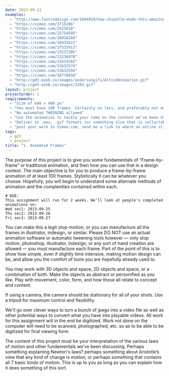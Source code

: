 ```yaml
--- 
date: 2013-09-11
examples:
  - "http://www.fastcodesign.com/1664919/how-chipotle-made-this-amazing-stop-motion-film-and-made-us-cry"
  - "https://vimeo.com/3715286"
  - "https://vimeo.com/2425610"
  - "https://vimeo.com/25754695"
  - "https://vimeo.com/26018269"
  - "https://vimeo.com/10435821"
  - "https://vimeo.com/37533913"
  - "https://vimeo.com/23237205"
  - "https://vimeo.com/23236978"
  - "https://vimeo.com/22632583"
  - "https://vimeo.com/22632574"
  - "https://vimeo.com/22632556"
  - "https://vimeo.com/16778650"
  - "http://gd3.ookb.co/images/andersongifs/AltoidAnimation.gif"
  - "http://gd3.ookb.co/images/2203.gif"
layout: project
projectorder: 1
requirements: 
  - "Size of 640 x 480 px"
  - "You must have 100 frames. Certainly no less, and preferably not much more."
  - "No automated TWEENING allowed"
  - "Use the animation to tackle your take on the content we’ve been discussing thus far"
  - "Deliver in .mov, .gif formats (or something else that is collectable in 1 file or archive, and allows for universal playback, like a web slideshow)"
  - "post your work to Vimeo.com, send me a link to where an online slideshow can be viewed, or bring a .mov or .gif file to class"
tags: 
  - gd3
  - project
title: "1. Animated Frames"
---
```


The purpose of this project is to give you some fundamentals of “Frame-by-frame” or traditional animation, and then how you can use that in a design context. The main objective is for you to produce a frame-by-frame animation of at least 100 frames. Stylistically it can be whatever you choose. Hopefully, you will begin to understand some alternate methods of animation and the complexities contained within each.

```
# DUE:
This assignment will run for 2 weeks. We'll look at people's completed animations on:
Wed sec1: 2013-09-25
Thu sec2: 2013-09-26
Fri sec3: 2013-09-27
```

You can make this a legit stop-motion, or you can manufacture all the frames in illustrator, indesign, or similar. Please DO NOT use an actual animation software or automatic tweening tools however — only stop motion, photoshop, illustrator, indesign, or any sort of hand creation are allowed — you must manufacture each frame. Part of the point of this is to show how simple, even if slightly time intensive, making motion design can be, and allow you the comfort of tools you are hopefully already used to.

You may work with 3D objects and space, 2D objects and space, or a combination of both. Make the objects as abstract or personified as you like. Play with movement, color, form, and how those all relate to concept and content.

If using a camera, the camera should be stationary for all of your shots. Use a tripod for maximum control and flexibility.

We'll go over clever ways to turn a bunch of jpegs into a video file as well as other potential ways to convert what you have into playable videos. All work for this assignment will in the end be digitized. Work not done on the computer will need to be scanned, photographed, etc. so as to be able to be digitized for final viewing form.

The content of this project must be your interpretation of the various laws of motion and other fundamentals we've been discussing. Perhaps something explaining Newton's laws? perhaps something about Aristotle’s view that any kind of change is motion; or perhaps something that contains all 7 basic kinds of motion. This is up to you as long as you can explain how it does something of this sort.

